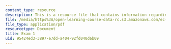 ```yaml
---
content_type: resource
description: This is a resource file that contains information regarding exam 1.
file: /media/https%3A/open-learning-course-data-rc.s3.amazonaws.com/ec-s01-internet-technology-in-local-and-global-communities-spring-2005-summer-2005/95424ed33897e7dda40492fd040d6b09_MITEC_S01S05_exam_1.pdf
file_type: application/pdf
resourcetype: Document
title: Exam 1
uid: 95424ed3-3897-e7dd-a404-92fd040d6b09
---
```

